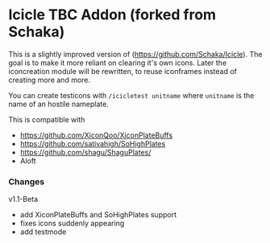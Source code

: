 # Icicle TBC Addon (forked from Schaka)

This is a slightly improved version of (https://github.com/Schaka/Icicle).
The goal is to make it more reliant on clearing it's own icons.
Later the iconcreation module will be rewritten, to reuse iconframes instead of creating more and more.

You can create testicons with `/icicletest unitname` where `unitname` is the name of an hostile nameplate.

This is compatible with 
- https://github.com/XiconQoo/XiconPlateBuffs
- https://github.com/sativahigh/SoHighPlates
- https://github.com/shagu/ShaguPlates/
- Aloft

### Changes

v1.1-Beta
- add XiconPlateBuffs and SoHighPlates support
- fixes icons suddenly appearing
- add testmode